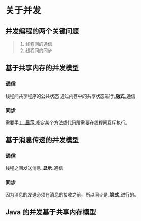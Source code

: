 # 关于并发

## 并发编程的两个关键问题

> 1. 线程间的通信
> 2. 线程间的同步

## 基于共享内存的并发模型

### 通信

线程间共享程序的公共状态 通过内存中的共享状态进行_**隐式**_通信

### 同步

需要手工_**显示**_指定某个方法或代码段需要在线程间互斥执行。

## 基于消息传递的并发模型

### 通信

线程之间发送消息_**显示**_通信

### 同步

因为消息的发送必须在消息的接收之前，所以同步是_**隐式**_进行的。

## Java 的并发基于共享内存模型

